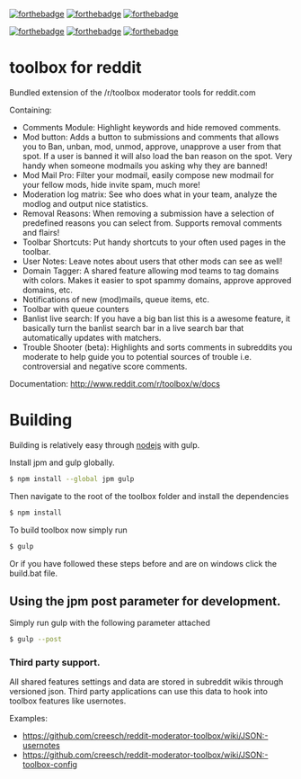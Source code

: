 [![forthebadge](http://forthebadge.com/images/badges/fuck-it-ship-it.svg)](http://forthebadge.com) [![forthebadge](http://forthebadge.com/images/badges/as-seen-on-tv.svg)](http://forthebadge.com) [![forthebadge](http://forthebadge.com/images/badges/contains-cat-gifs.svg)](http://forthebadge.com)

[![forthebadge](http://forthebadge.com/images/badges/kinda-sfw.svg)](http://forthebadge.com) [![forthebadge](http://forthebadge.com/images/badges/compatibility-betamax.svg)](http://forthebadge.com) [![forthebadge](http://forthebadge.com/images/badges/built-with-love.svg)](http://forthebadge.com)

toolbox for reddit
========================

Bundled extension of the /r/toolbox moderator tools for reddit.com
 
Containing:
- Comments Module: Highlight keywords and hide removed comments.
- Mod button: Adds a button to submissions and comments that allows you to Ban, unban, mod, unmod, approve, unapprove a user from that spot. If a user is banned it will also load the ban reason on the spot. Very handy when someone modmails you asking why they are banned!
- Mod Mail Pro: Filter your modmail, easily compose new modmail for your fellow mods, hide invite spam, much more!
- Moderation log matrix: See who does what in your team, analyze the modlog and output nice statistics.
- Removal Reasons: When removing a submission have a selection of predefined reasons you can select from. Supports removal comments and flairs!
- Toolbar Shortcuts: Put handy shortcuts to your often used pages in the toolbar.
- User Notes: Leave notes about users that other mods can see as well!
- Domain Tagger: A shared feature allowing mod teams to tag domains with colors. Makes it easier to spot spammy domains, approve approved domains, etc.
- Notifications of new (mod)mails, queue items, etc.
- Toolbar with queue counters
- Banlist live search: If you have a big ban list this is a awesome feature, it basically turn the banlist search bar in a live search bar that automatically updates with matchers.
- Trouble Shooter (beta): Highlights and sorts comments in subreddits you moderate to help guide you to potential sources of trouble i.e. controversial and negative score comments.

Documentation: http://www.reddit.com/r/toolbox/w/docs


# Building 

Building is relatively easy through [nodejs](https://nodejs.org/) with gulp. 

Install jpm and gulp globally.

```sh
$ npm install --global jpm gulp
```

Then navigate to the root of the toolbox folder and install the dependencies

```sh
$ npm install 
```

To build toolbox now simply run

```sh
$ gulp
```

Or if you have followed these steps before and are on windows click the build.bat file.

## Using the jpm post parameter for development. 

Simply run gulp with the following parameter attached

```sh
$ gulp --post
```

### Third party support.

All shared features settings and data are stored in subreddit wikis through versioned json. Third party applications can use this data to hook into toolbox features like usernotes.

Examples:

- https://github.com/creesch/reddit-moderator-toolbox/wiki/JSON:-usernotes
- https://github.com/creesch/reddit-moderator-toolbox/wiki/JSON:-toolbox-config

